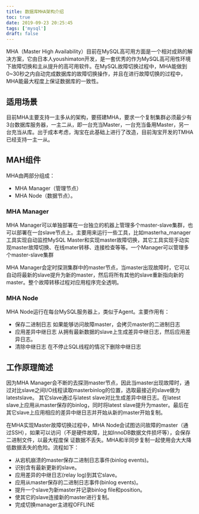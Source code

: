 ```yaml
---
title: 数据库MHA架构介绍
toc: true
date: 2019-09-23 20:25:45
tags: ['mysql']
draft: false
---
```


MHA（Master High Availability）目前在MySQL高可用方面是一个相对成熟的解决方案，它由日本人youshimaton开发，是一套优秀的作为MySQL高可用性环境下故障切换和主从提升的高可用软件。在MySQL故障切换过程中，MHA能做到0~30秒之内自动完成数据库的故障切换操作，并且在进行故障切换的过程中，MHA能最大程度上保证数据库的一致性。



## 适用场景

目前MHA主要支持一主多从的架构，要搭建MHA，要求一个复制集群必须最少有3台数据库服务器，一主二从，即一台充当Master，一台充当备用Master，另一台充当从库。出于成本考虑，淘宝在此基础上进行了改造，目前淘宝开发的TMHA已经支持一主一从。

## MAH组件

MHA由两部分组成：

- MHA Manager（管理节点）
- MHA Node（数据节点）。

### MHA Manager

MHA Manager可以单独部署在一台独立的机器上管理多个master-slave集群，也可以部署在一台slave节点上。主要用来运行一些工具，比如masterha_manager工具实现自动监控MySQL Master和实现master故障切换，其它工具实现手动实现master故障切换、在线mater转移、连接检查等等。一个Manager可以管理多 个master-slave集群

MHA Manager会定时探测集群中的master节点，当master出现故障时，它可以自动将最新的slave提升为新的master，然后将所有其他的slave重新指向新的master。整个故障转移过程对应用程序完全透明。

### MHA Node

MHA Node运行在每台MySQL服务器上，类似于Agent。主要作用有：

- 保存二进制日志
  如果能够访问故障master，会拷贝master的二进制日志
- 应用差异中继日志
  从拥有最新数据的slave上生成差异中继日志，然后应用差异日志。
- 清除中继日志
  在不停止SQL线程的情况下删除中继日志



## 工作原理简述

因为MHA Manager会不断的去探测master节点，因此当master出现故障时，通过对比slave之间I/O线程读取masterbinlog的位置，选取最接近的slave做为latestslave。 其它slave通过与latest slave对比生成差异中继日志。在latest slave上应用从master保存的binlog，同时将latest slave提升为master。最后在其它slave上应用相应的差异中继日志并开始从新的master开始复制。

在MHA实现Master故障切换过程中，MHA Node会试图访问故障的master（通过SSH），如果可以访问（不是硬件故障，比如InnoDB数据文件损坏等），会保存二进制文件，以最大程度保 证数据不丢失。MHA和半同步复制一起使用会大大降低数据丢失的危险。流程如下：

- 从宕机崩溃的master保存二进制日志事件(binlog events)。
- 识别含有最新更新的slave。
- 应用差异的中继日志(relay log)到其它slave。
- 应用从master保存的二进制日志事件(binlog events)。
- 提升一个slave为新master并记录binlog file和position。
- 使其它的slave连接新的master进行复制。
- 完成切换manager主进程OFFLINE
